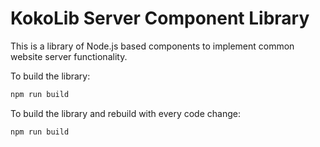 
# KokoLib Server Component Library


This is a library of Node.js based components to implement common website server functionality.

To build the library:
```bash
npm run build
```

To build the library and rebuild with every code change:
```bash
npm run build
```
